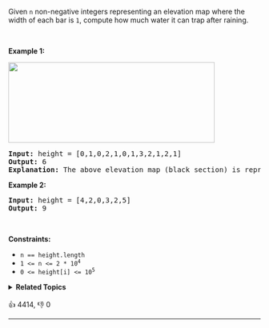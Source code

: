 <p>Given <code>n</code> non-negative integers representing an elevation map where the width of each bar is <code>1</code>, compute how much water it can trap after raining.</p>

<p>&nbsp;</p> 
<p><strong class="example">Example 1:</strong></p> 
<img src="https://assets.leetcode.com/uploads/2018/10/22/rainwatertrap.png" style="width: 412px; height: 161px;" /> 
<pre>
<strong>Input:</strong> height = [0,1,0,2,1,0,1,3,2,1,2,1]
<strong>Output:</strong> 6
<strong>Explanation:</strong> The above elevation map (black section) is represented by array [0,1,0,2,1,0,1,3,2,1,2,1]. In this case, 6 units of rain water (blue section) are being trapped.
</pre>

<p><strong class="example">Example 2:</strong></p>

<pre>
<strong>Input:</strong> height = [4,2,0,3,2,5]
<strong>Output:</strong> 9
</pre>

<p>&nbsp;</p> 
<p><strong>Constraints:</strong></p>

<ul> 
 <li><code>n == height.length</code></li> 
 <li><code>1 &lt;= n &lt;= 2 * 10<sup>4</sup></code></li> 
 <li><code>0 &lt;= height[i] &lt;= 10<sup>5</sup></code></li> 
</ul>

<details><summary><strong>Related Topics</strong></summary>栈 | 数组 | 双指针 | 动态规划 | 单调栈</details><br>

<div>👍 4414, 👎 0<span style='float: right;'></span></div>

<div id="labuladong"><hr>

</div>



